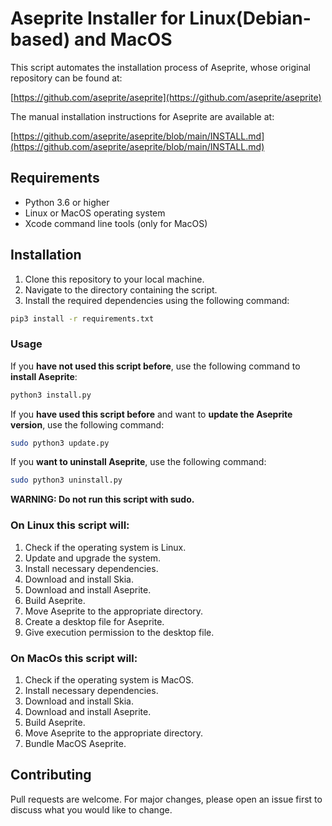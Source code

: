 # Aseprite Installer for Linux(Debian-based) and MacOS

This script automates the installation process of Aseprite, whose original repository can be found at:

[https://github.com/aseprite/aseprite](https://github.com/aseprite/aseprite)

The manual installation instructions for Aseprite are available at:

[https://github.com/aseprite/aseprite/blob/main/INSTALL.md](https://github.com/aseprite/aseprite/blob/main/INSTALL.md)

## Requirements

- Python 3.6 or higher
- Linux or MacOS operating system
- Xcode command line tools (only for MacOS)

## Installation

1. Clone this repository to your local machine.
2. Navigate to the directory containing the script.
3. Install the required dependencies using the following command:
```bash
pip3 install -r requirements.txt
```

### Usage

If you **have not used this script before**, use the following command to **install Aseprite**:
```bash
python3 install.py
```

If you **have used this script before** and want to **update the Aseprite version**, use the following command:
```bash
sudo python3 update.py
```

If you **want to uninstall Aseprite**, use the following command:
```bash
sudo python3 uninstall.py
```

**WARNING: Do not run this script with sudo.**

### On Linux this script will:
  1. Check if the operating system is Linux. 
  2. Update and upgrade the system.
  3. Install necessary dependencies. 
  4. Download and install Skia. 
  5. Download and install Aseprite. 
  6. Build Aseprite. 
  7. Move Aseprite to the appropriate directory. 
  8. Create a desktop file for Aseprite. 
  9. Give execution permission to the desktop file. 

### On MacOs this script will:
  1. Check if the operating system is MacOS.
  2. Install necessary dependencies.
  3. Download and install Skia.
  4. Download and install Aseprite.
  5. Build Aseprite.
  6. Move Aseprite to the appropriate directory.
  7. Bundle MacOS Aseprite.

## Contributing
Pull requests are welcome. For major changes, please open an issue first to discuss what you would like to change.